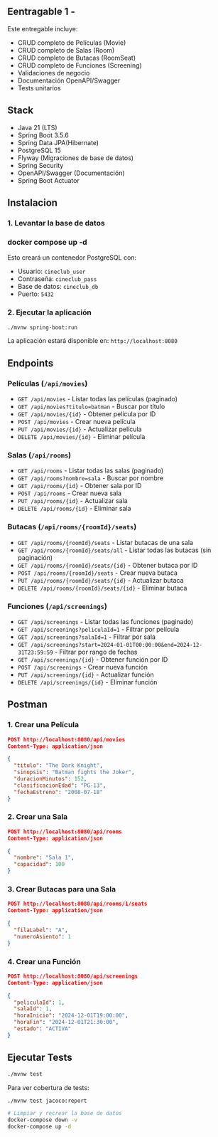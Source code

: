 

## Eentragable 1 - 

Este entregable incluye:
- CRUD completo de Películas (Movie)
- CRUD completo de Salas (Room)
- CRUD completo de Butacas (RoomSeat)
- CRUD completo de Funciones (Screening)
- Validaciones de negocio
- Documentación OpenAPI/Swagger
- Tests unitarios

## Stack 

- Java 21 (LTS)
- Spring Boot 3.5.6
- Spring Data JPA(Hibernate)
- PostgreSQL 15
- Flyway (Migraciones de base de datos)
- Spring Security
- OpenAPI/Swagger (Documentación)
- Spring Boot Actuator



## Instalacion 

### 1. Levantar la base de datos


### docker compose up -d


Esto creará un contenedor PostgreSQL con:
- Usuario: `cineclub_user`
- Contraseña: `cineclub_pass`
- Base de datos: `cineclub_db`
- Puerto: `5432`

### 2. Ejecutar la aplicación

```bash
./mvnw spring-boot:run
```

La aplicación estará disponible en: `http://localhost:8080`

##  Endpoints 
### Películas (`/api/movies`)

- `GET /api/movies` - Listar todas las películas (paginado)
- `GET /api/movies?titulo=batman` - Buscar por título
- `GET /api/movies/{id}` - Obtener película por ID
- `POST /api/movies` - Crear nueva película
- `PUT /api/movies/{id}` - Actualizar película
- `DELETE /api/movies/{id}` - Eliminar película

### Salas (`/api/rooms`)

- `GET /api/rooms` - Listar todas las salas (paginado)
- `GET /api/rooms?nombre=sala` - Buscar por nombre
- `GET /api/rooms/{id}` - Obtener sala por ID
- `POST /api/rooms` - Crear nueva sala
- `PUT /api/rooms/{id}` - Actualizar sala
- `DELETE /api/rooms/{id}` - Eliminar sala

### Butacas (`/api/rooms/{roomId}/seats`)

- `GET /api/rooms/{roomId}/seats` - Listar butacas de una sala
- `GET /api/rooms/{roomId}/seats/all` - Listar todas las butacas (sin paginación)
- `GET /api/rooms/{roomId}/seats/{id}` - Obtener butaca por ID
- `POST /api/rooms/{roomId}/seats` - Crear nueva butaca
- `PUT /api/rooms/{roomId}/seats/{id}` - Actualizar butaca
- `DELETE /api/rooms/{roomId}/seats/{id}` - Eliminar butaca

### Funciones (`/api/screenings`)

- `GET /api/screenings` - Listar todas las funciones (paginado)
- `GET /api/screenings?peliculaId=1` - Filtrar por película
- `GET /api/screenings?salaId=1` - Filtrar por sala
- `GET /api/screenings?start=2024-01-01T00:00:00&end=2024-12-31T23:59:59` - Filtrar por rango de fechas
- `GET /api/screenings/{id}` - Obtener función por ID
- `POST /api/screenings` - Crear nueva función
- `PUT /api/screenings/{id}` - Actualizar función
- `DELETE /api/screenings/{id}` - Eliminar función

## Postman

### 1. Crear una Película

```json
POST http://localhost:8080/api/movies
Content-Type: application/json

{
  "titulo": "The Dark Knight",
  "sinopsis": "Batman fights the Joker",
  "duracionMinutos": 152,
  "clasificacionEdad": "PG-13",
  "fechaEstreno": "2008-07-18"
}
```

### 2. Crear una Sala

```json
POST http://localhost:8080/api/rooms
Content-Type: application/json

{
  "nombre": "Sala 1",
  "capacidad": 100
}
```

### 3. Crear Butacas para una Sala

```json
POST http://localhost:8080/api/rooms/1/seats
Content-Type: application/json

{
  "filaLabel": "A",
  "numeroAsiento": 1
}
```

### 4. Crear una Función

```json
POST http://localhost:8080/api/screenings
Content-Type: application/json

{
  "peliculaId": 1,
  "salaId": 1,
  "horaInicio": "2024-12-01T19:00:00",
  "horaFin": "2024-12-01T21:30:00",
  "estado": "ACTIVA"
}
```


## Ejecutar Tests

```bash
./mvnw test
```

Para ver cobertura de tests:

```bash
./mvnw test jacoco:report
```



```bash
# Limpiar y recrear la base de datos
docker-compose down -v
docker-compose up -d
```
